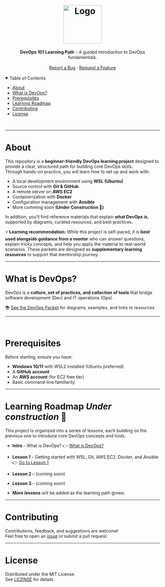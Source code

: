 <h1 align="center">
  <a href="https://github.com/jtmb">
    <img src="https://avatars.githubusercontent.com/u/86915618?v=4" alt="Logo" width="" height="125">
  </a>
</h1>

<div align="center">
  <b>DevOps 101 Learning Path</b> – A guided introduction to DevOps fundamentals.
  <br />
  <br />
  <a href="https://github.com/jtmb/devops-101/issues/new?assignees=&labels=bug&title=bug%3A+">Report a Bug</a>
  ·
  <a href="https://github.com/jtmb/devops-101/issues/new?assignees=&labels=enhancement&template=02_FEATURE_REQUEST.md&title=feat%3A+">Request a Feature</a>
</div>
<br>

<details open="open">
<summary>Table of Contents</summary>

- [About](#about)
- [What is DevOps?](#what-is-devops)
- [Prerequisites](#prerequisites)
- [Learning Roadmap](#learning-roadmap-under-construction-)
- [Contributing](#contributing)
- [License](#license)

</details>

<br>

---
### <h1>About</h1>

This repository is a **beginner-friendly DevOps learning project** designed to provide a clear, structured path for building core DevOps skills.  
Through hands-on practice, you will learn how to set up and work with:

- A local development environment using **WSL (Ubuntu)**
- Source control with **Git & GitHub**
- A remote server on **AWS EC2**
- Containerization with **Docker**
- Configuration management with **Ansible**
- More comming soon  **(Under Construction 🚧)**

In addition, you’ll find reference materials that explain **what DevOps is**, supported by diagrams, curated resources, and best practices.

⚡ **Learning recommendation:** While this project is self-paced, it is **best used alongside guidance from a mentor** who can answer questions, explain tricky concepts, and help you apply the material to real-world scenarios. These packets are designed as **supplementary learning resources** to support that mentorship journey.

---

### <h1>What is DevOps?</h1>

DevOps is a **culture, set of practices, and collection of tools** that bridge software development (Dev) and IT operations (Ops).  

📚 [See the DevOps Packet](lesson-plans/0-what-is-devops.md) for diagrams, examples, and links to resources.  

---

<br>

### <h1>Prerequisites</h1>

Before starting, ensure you have:

- **Windows 10/11** with WSL2 installed (Ubuntu preferred)  
- A **GitHub account**  
- An **AWS account** (for EC2 free tier)  
- Basic command-line familiarity  

---

### <h1>Learning Roadmap ***Under construction*** 🚧</h1>

This project is organized into a series of lessons, each building on the previous one to introduce core DevOps concepts and tools.

- **Intro** – What is DevOps? 
  👉 [What is DevOps? ](lesson-plans/0-what-is-devops.md)

- **Lesson 1** – Getting started with WSL, Git, AWS EC2, Docker, and Ansible  
  👉 [Go to Lesson 1](lesson-plans/1-lesson-plan-1.md)

- **Lesson 2** – (coming soon)

- **Lesson 3** – (coming soon)

- **More lessons** will be added as the learning path grows.

---

### <h1>Contributing</h1>

Contributions, feedback, and suggestions are welcome!  
Feel free to open an [issue](https://github.com/jtmb/devops-101/issues) or submit a pull request.

---

### <h1>License</h1>

Distributed under the MIT License.  
See [LICENSE](LICENSE) for details.
